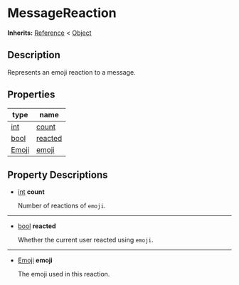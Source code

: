   
# MessageReaction
  
**Inherits:** [Reference](https://docs.godotengine.org/en/3.5/classes/class_reference.html) < [Object](https://docs.godotengine.org/en/3.5/classes/class_object.html)  
  
  
## Description
  
Represents an emoji reaction to a message.  
  
## Properties
  
| type                                                                | name                         |
|---------------------------------------------------------------------|------------------------------|
| [int](https://docs.godotengine.org/en/3.5/classes/class_int.html)   | [count](#property-count)     |
| [bool](https://docs.godotengine.org/en/3.5/classes/class_bool.html) | [reacted](#property-reacted) |
| [Emoji](./class_emoji.md)                                           | [emoji](#property-emoji)     |  
  
## Property Descriptions
  
- <a name="property-count"></a>[int](https://docs.godotengine.org/en/3.5/classes/class_int.html) **count**  
  
	Number of reactions of `emoji`.  
________________

- <a name="property-reacted"></a>[bool](https://docs.godotengine.org/en/3.5/classes/class_bool.html) **reacted**  
  
	Whether the current user reacted using `emoji`.  
________________

- <a name="property-emoji"></a>[Emoji](./class_emoji.md) **emoji**  
  
	The emoji used in this reaction.
  
